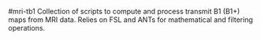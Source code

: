 #mri-tb1
Collection of scripts to compute and process transmit B1 (B1+) maps from MRI data.
Relies on FSL and ANTs for mathematical and filtering operations.


